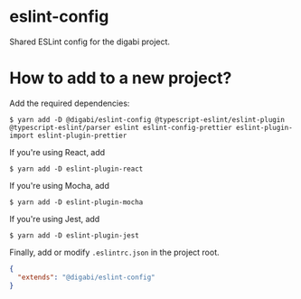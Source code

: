 # eslint-config

Shared ESLint config for the digabi project.

# How to add to a new project?

Add the required dependencies:

    $ yarn add -D @digabi/eslint-config @typescript-eslint/eslint-plugin @typescript-eslint/parser eslint eslint-config-prettier eslint-plugin-import eslint-plugin-prettier
    
If you're using React, add

    $ yarn add -D eslint-plugin-react
    
If you're using Mocha, add

    $ yarn add -D eslint-plugin-mocha
    
If you're using Jest, add    

    $ yarn add -D eslint-plugin-jest
    
Finally, add or modify `.eslintrc.json` in the project root.

```json
{
  "extends": "@digabi/eslint-config"
}
```
